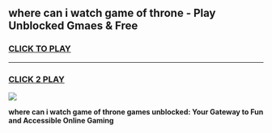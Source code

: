 
## where can i watch game of throne - Play Unblocked Gmaes & Free
<h3>
<a href="https://premium.freeplayer.one?title=where_can_i_watch_game_of_throne&ref=19F">CLICK TO PLAY</a></h3>
<hr>

<h3>
<a href="https://premium.freeplayer.one?title=where_can_i_watch_game_of_throne&ref=19F">CLICK 2 PLAY</a>
  
</h3>

<a href="https://premium.freeplayer.one?title=where_can_i_watch_game_of_throne&ref=19F/"><img src="https://clearcache.store/games.png"></a>


**where can i watch game of throne games unblocked: Your Gateway to Fun and Accessible Online Gaming**
